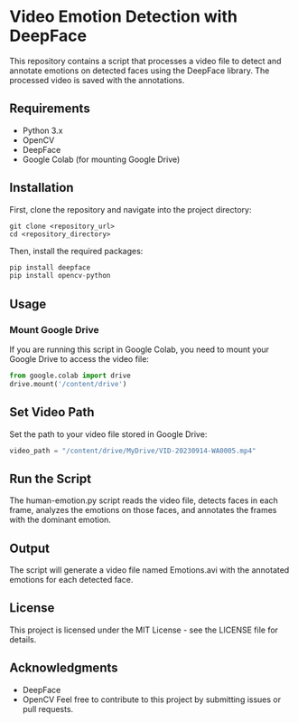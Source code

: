 # Video Emotion Detection with DeepFace

This repository contains a script that processes a video file to detect and annotate emotions on detected faces using the DeepFace library. The processed video is saved with the annotations.

## Requirements
- Python 3.x
- OpenCV
- DeepFace
- Google Colab (for mounting Google Drive)

## Installation

First, clone the repository and navigate into the project directory:

```command prompt
git clone <repository_url>
cd <repository_directory>
```

Then, install the required packages:
```python
pip install deepface
pip install opencv-python
```

## Usage

### Mount Google Drive

If you are running this script in Google Colab, you need to mount your Google Drive to access the video file:

```python
from google.colab import drive
drive.mount('/content/drive')
```
## Set Video Path
Set the path to your video file stored in Google Drive:

```python
video_path = "/content/drive/MyDrive/VID-20230914-WA0005.mp4"
```
## Run the Script
The human-emotion.py script reads the video file, detects faces in each frame, analyzes the emotions on those faces, and annotates the frames with the dominant emotion.

## Output
The script will generate a video file named Emotions.avi with the annotated emotions for each detected face.

## License
This project is licensed under the MIT License - see the LICENSE file for details.

## Acknowledgments
* DeepFace
* OpenCV
Feel free to contribute to this project by submitting issues or pull requests.
